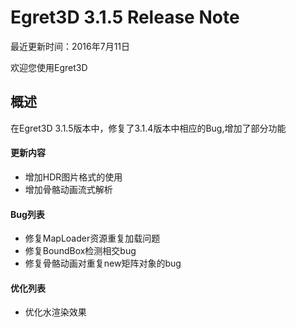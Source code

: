 Egret3D 3.1.5 Release Note
===============================

最近更新时间：2016年7月11日

欢迎您使用Egret3D


## 概述
在Egret3D 3.1.5版本中，修复了3.1.4版本中相应的Bug,增加了部分功能

#### 更新内容
* 增加HDR图片格式的使用
* 增加骨骼动画流式解析

#### Bug列表
* 修复MapLoader资源重复加载问题
* 修复BoundBox检测相交bug
* 修复骨骼动画对重复new矩阵对象的bug

#### 优化列表
* 优化水渲染效果

